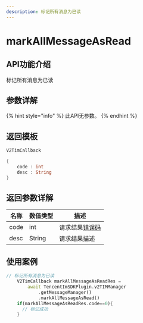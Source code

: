 ```yaml
---
description: 标记所有消息为已读
---
```


# markAllMessageAsRead

## API功能介绍

标记所有消息为已读

## 参数详解

{% hint style="info" %}
此API无参数。
{% endhint %}

## 返回模板

```dart
V2TimCallback

{
    code : int
    desc : String
}
```

## 返回参数详解

| 名称   | 数值类型   | 描述                                                             |
| ---- | ------ | -------------------------------------------------------------- |
| code | int    | 请求结果[错误码](https://cloud.tencent.com/document/product/269/1671) |
| desc | String | 请求结果描述                                                         |

## 使用案例  &#x20;

```dart
// 标记所有消息为已读
    V2TimCallback markAllMessageAsReadRes =
        await TencentImSDKPlugin.v2TIMManager
            .getMessageManager()
            .markAllMessageAsRead()
    if(markAllMessageAsReadRes.code==0){
      // 标记成功
    }
```

